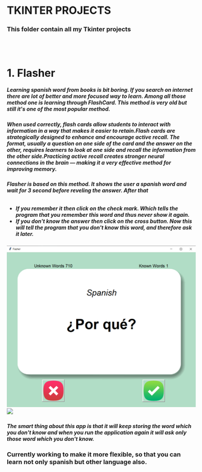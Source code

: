# TKINTER PROJECTS
<h3>This folder contain all my Tkinter projects</h3>
<br />
<br />
<h1>1. Flasher</h1>
<h5>Learning spanish word from books is bit boring. If you search on internet there are lot of better and more focused
way to learn. Among all those method one is learning through FlashCard. This method is very old but still it's one of
the most popular method.</h5>
<h5>When used correctly, flash cards allow students to interact with information in a way that makes it easier to 
retain.Flash cards are strategically designed to enhance and encourage active recall. The format, usually a question on one 
side of the card and the answer on the other, requires learners to look at one side and recall the information from 
the other side.Practicing active recall creates stronger neural connections in the brain — making it a very effective 
method for improving memory.</h5>

<h5>Flasher is based on this method. It shows the user a spanish word and wait for 3 second before reveling the answer.
After that
<br />
<br />

- If you remember it then click on the check mark. Which tells the program that you remember this word and thus never 
show it again.
- If you don't know the answer then click on the cross button. Now this will tell the program that you don't know this 
word, and therefore ask it later.</h5>

<img src="Images_For_Readme/Flasher_Front_Card.png">
<img src="Images_For_Readme/Flasher_Back_Image.png">

<h5>The smart thing about this app is that it will keep storing the word which you don't know and when you run the 
application again it will ask only those word which you don't know.</h5>

<h3>Currently working to make it more flexible, so that you can learn not only spanish but other language also.</h3>